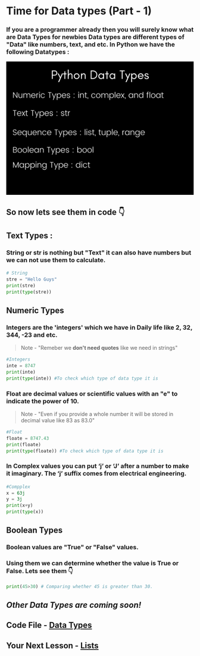 # Time for Data types (Part - 1)
### If you are a programmer already then you will surely know what are Data Types for newbies Data types are different types of "Data" like numbers, text, and etc. In Python we have the following Datatypes :

!['Python Data Types'](PythonDataTypes.png)

## So now lets see them in code 👇
## Text Types :
### String or str is nothing but "Text" it can also have numbers but we can not use them to calculate. 
```python
# String
stre = "Hello Guys"
print(stre)
print(type(stre))
```

## Numeric Types
### Integers are the 'integers' which we have in Daily life like 2, 32, 344, -23 and etc. 

> Note - "Remeber we **don't need quotes** like we need in strings"
```python
#Integers
inte = 8747 
print(inte)
print(type(inte)) #To check which type of data type it is
```

### Float are decimal values or scientific values with an "e" to indicate the power of 10.
> Note - "Even if you provide a whole number it will be stored  in decimal value like 83 as 83.0"
```python
#Float
floate = 8747.43
print(floate)
print(type(floate)) #To check which type of data type it is
```
### In Complex values you can put ‘j’ or ‘J’ after a number to make it imaginary. The ‘j’ suffix comes from electrical engineering.
```python
#Compplex
x = 63j
y = 3j
print(x+y)
print(type(x))
```

## Boolean Types
### Boolean values are "True" or "False" values.
### Using them we can determine whether the value is True or False. Lets see them 👇
```python
print(45>30) # Comparing whether 45 is greater than 30.
```

## ***Other Data Types are coming soon!***
## Code File - [Data Types](https://github.com/kaarn101/Learn-Python-by-Reading/blob/main/Python-Scripts/datatypes.py)
## Your Next Lesson - [Lists](4-Lists.md)